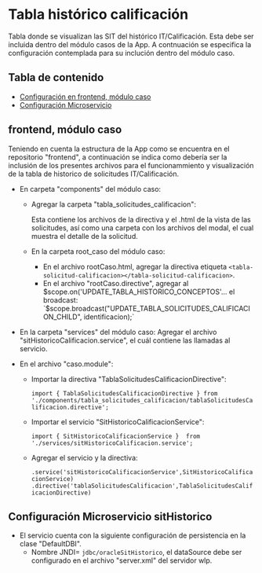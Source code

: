 # Tabla histórico calificación
Tabla donde se visualizan las SIT del histórico IT/Calificación. Esta debe ser incluida dentro del módulo casos de la App.
A contnuación se especifica la configuración contemplada para su inclución dentro del módulo caso.

## Tabla de contenido
* [Configuración en frontend, módulo caso](#frontend-módulo-caso)
* [Configuración Microservicio](#configuración-microservicio-sithistorico)


## frontend, módulo caso
Teniendo en cuenta la estructura de la App como se encuentra en el repositorio "frontend", a continuación se indica como debería ser la inclusión de los presentes archivos para el funcionammiento y visualización de la tabla de historico de solicitudes IT/Calificación.

* En carpeta "components" del módulo caso:
    * Agregar la carpeta "tabla_solicitudes_calificacion":
    
      Esta contiene los archivos de la directiva y el .html de la vista de las solicitudes, así como una carpeta con los archivos del modal, el cual muestra el detalle de la solicitud.
    
    * En la carpeta root_caso del módulo caso:
        * En el archivo rootCaso.html, agregar la directiva etiqueta `<tabla-solicitud-calificacion></tabla-solicitud-calificacion>`.
        * En el archivo "rootCaso.directive", agregar al $scope.on('UPDATE_TABLA_HISTORICO_CONCEPTOS'...
          el broadcast:
          `$scope.broadcast("UPDATE_TABLA_SOLICITUDES_CALIFICACION_CHILD", identificacion);`
         
* En la carpeta "services" del módulo caso:
  Agregar el archivo "sitHistoricoCalificacion.service", el cuál contiene las llamadas al servicio.
  
* En el archivo "caso.module":
    * Importar la directiva "TablaSolicitudesCalificacionDirective":
    
        `import { TablaSolicitudesCalificacionDirective } from './components/tabla_solicitudes_calificacion/tablaSolicitudesCalificacion.directive';`  
        
    * Importar el servicio "SitHistoricoCalificacionService":
    
        `import { SitHistoricoCalificacionService }  from  './services/sitHistoricoCalificacion.service';`
        
    * Agregar el servicio y la directiva:
    
         `.service('sitHistoricoCalificacionService',SitHistoricoCalificacionService)`
         `.directive('tablaSolicitudesCalificacion',TablaSolicitudesCalificacionDirective)`
    
## Configuración Microservicio sitHistorico
* El servicio cuenta con la siguiente configuración de persistencia en la clase "DefaultDBI".
    * Nombre JNDI= `jdbc/oracleSitHistorico`, el dataSource debe ser configurado en el archivo "server.xml" del servidor wlp. 

